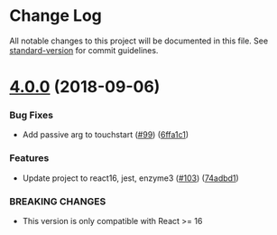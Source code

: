 # Change Log

All notable changes to this project will be documented in this file. See [standard-version](https://github.com/conventional-changelog/standard-version) for commit guidelines.

<a name="4.0.0"></a>

# [4.0.0](https://github.com/tleunen/react-clickdrag/compare/v3.0.2...v4.0.0) (2018-09-06)

### Bug Fixes

- Add passive arg to touchstart ([#99](https://github.com/tleunen/react-clickdrag/issues/99)) ([6ffa1c1](https://github.com/tleunen/react-clickdrag/commit/6ffa1c1))

### Features

- Update project to react16, jest, enzyme3 ([#103](https://github.com/tleunen/react-clickdrag/issues/103)) ([74adbd1](https://github.com/tleunen/react-clickdrag/commit/74adbd1))

### BREAKING CHANGES

- This version is only compatible with React >= 16
